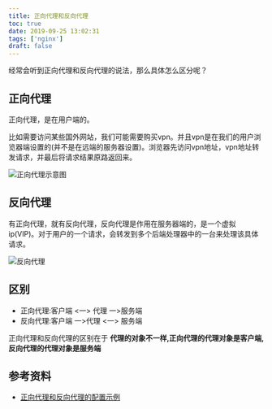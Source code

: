 ```yaml
---
title: 正向代理和反向代理
toc: true
date: 2019-09-25 13:02:31
tags: ['nginx']
draft: false
---
```


经常会听到正向代理和反向代理的说法，那么具体怎么区分呢？

## 正向代理

正向代理，是在用户端的。

比如需要访问某些国外网站，我们可能需要购买vpn。并且vpn是在我们的用户浏览器端设置的(并不是在远端的服务器设置)。浏览器先访问vpn地址，vpn地址转发请求，并最后将请求结果原路返回来。

![正向代理示意图](http://7niucdn.wenchao.ren/20190925130429.png)

## 反向代理

有正向代理，就有反向代理，反向代理是作用在服务器端的，是一个虚拟ip(VIP)。对于用户的一个请求，会转发到多个后端处理器中的一台来处理该具体请求。

![反向代理](http://7niucdn.wenchao.ren/20190925130505.png)

## 区别

- 正向代理:客户端 <一> 代理 一>服务端
- 反向代理:客户端 一>代理 <一> 服务端

正向代理和反向代理的区别在于 **代理的对象不一样,正向代理的代理对象是客户端,反向代理的代理对象是服务端**

## 参考资料

- [正向代理和反向代理的配置示例](https://www.jianshu.com/p/ae76c223c6ef)

